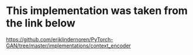 # This implementation was taken from the link below

https://github.com/eriklindernoren/PyTorch-GAN/tree/master/implementations/context_encoder
